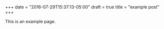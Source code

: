 +++
date = "2016-07-29T15:37:13-05:00"
draft = true
title = "example post"
+++

This is an example page.

